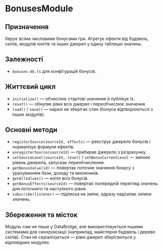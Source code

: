 # BonusesModule

## Призначення
Керує всіма числовими бонусами гри. Агрегує ефекти від будівель, скілів, модулів юнітів та інших джерел у єдину таблицю значень.

## Залежності
- `bonuses-db.ts` для конфігурацій бонусів.

## Життєвий цикл
- `initialize()` — обчислює стартові значення й публікує їх.
- `reset()` — обнуляє рівні всіх джерел і переобчислює значення.
- `load()` / `save()` — наразі не зберігає стан (бонуси відтворюються з інших модулів).

## Основні методи
- `registerSource(sourceId, effects)` — реєструє джерело бонусів і нормалізує формули ефектів.
- `unregisterSource(sourceId)` — прибирає джерело з розрахунку.
- `setSourceLevel(sourceId, level)` / `setBonusCurrentLevel` — змінює рівень джерела, запускає переобчислення.
- `getBonusValue(id)` — повертає поточне значення бонусу з урахуванням бази, доходу та множників.
- `getAllValues()` — копія всіх бонусів.
- `getBonusEffects(sourceId)` — повертає попередній перегляд значень для поточного та наступного рівня.
- `subscribe(listener)` — підписка на зміни, одразу надсилає знімок значень.

## Збереження та місток
Модуль сам не пише у DataBridge, але використовується іншими системами для синхронізації (наприклад, майстерня будівель і дерево скілів). Стан не серіалізується — рівні джерел зберігаються у відповідних модулях.
